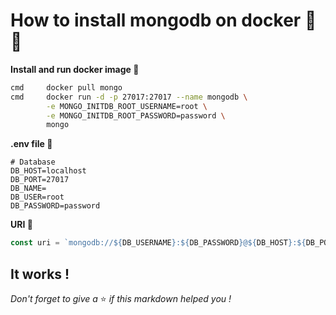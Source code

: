 # How to install mongodb on docker 🔨🐳

**Install and run docker image 🐳**
```sh
cmd		docker pull mongo
cmd		docker run -d -p 27017:27017 --name mongodb \
        -e MONGO_INITDB_ROOT_USERNAME=root \
        -e MONGO_INITDB_ROOT_PASSWORD=password \
        mongo
```

**.env file 🌳️**
```dotenv
# Database
DB_HOST=localhost
DB_PORT=27017
DB_NAME=
DB_USER=root
DB_PASSWORD=password
```

**URI 🌺**
```js
const uri = `mongodb://${DB_USERNAME}:${DB_PASSWORD}@${DB_HOST}:${DB_PORT}`;
```

## It works !
*Don't forget to give a* ⭐️ *if this markdown helped you !*
